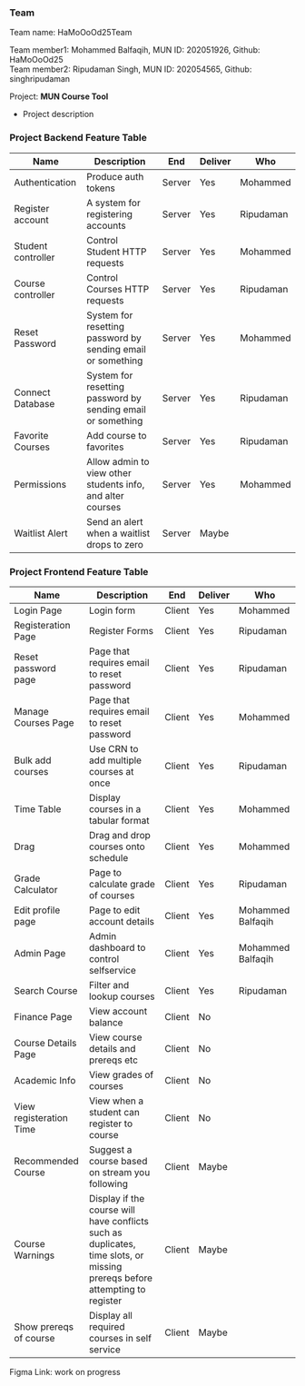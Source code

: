 ### **Team**

Team name: HaMoOoOd25Team

Team member1: Mohammed Balfaqih, MUN ID: 202051926, Github: HaMoOoOd25  
Team member2: Ripudaman Singh, MUN ID: 202054565, Github: singhripudaman

Project: **MUN Course Tool**

- Project description

### **Project Backend Feature Table**

| Name               | Description                                                 | End    | Deliver | Who       |
| ------------------ | ----------------------------------------------------------- | ------ | ------- | --------- |
| Authentication     | Produce auth tokens                                         | Server | Yes     | Mohammed  |
| Register account   | A system for registering accounts                           | Server | Yes     | Ripudaman |
| Student controller | Control Student HTTP requests                               | Server | Yes     | Mohammed  |
| Course controller  | Control Courses HTTP requests                               | Server | Yes     | Ripudaman |
| Reset Password     | System for resetting password by sending email or something | Server | Yes     | Mohammed  |
| Connect Database   | System for resetting password by sending email or something | Server | Yes     | Ripudaman |
| Favorite Courses   | Add course to favorites                                     | Server | Yes     | Ripudaman |
| Permissions        | Allow admin to view other students info, and alter courses  | Server | Yes     | Mohammed  |
| Waitlist Alert     | Send an alert when a waitlist drops to zero                 | Server | Maybe   |

### **Project Frontend Feature Table**

| Name                    | Description                                                                                                                | End    | Deliver | Who               |
| ----------------------- | -------------------------------------------------------------------------------------------------------------------------- | ------ | ------- | ----------------- |
| Login Page              | Login form                                                                                                                 | Client | Yes     | Mohammed          |
| Registeration Page      | Register Forms                                                                                                             | Client | Yes     | Ripudaman         |
| Reset password page     | Page that requires email to reset password                                                                                 | Client | Yes     | Ripudaman         |
| Manage Courses Page     | Page that requires email to reset password                                                                                 | Client | Yes     | Mohammed          |
| Bulk add courses        | Use CRN to add multiple courses at once                                                                                    | Client | Yes     | Ripudaman         |
| Time Table              | Display courses in a tabular format                                                                                        | Client | Yes     | Mohammed          |
| Drag                    | Drag and drop courses onto schedule                                                                                        | Client | Yes     | Mohammed          |
| Grade Calculator        | Page to calculate grade of courses                                                                                         | Client | Yes     | Ripudaman         |
| Edit profile page       | Page to edit account details                                                                                               | Client | Yes     | Mohammed Balfaqih |
| Admin Page              | Admin dashboard to control selfservice                                                                                     | Client | Yes     | Mohammed Balfaqih |
| Search Course           | Filter and lookup courses                                                                                                  | Client | Yes     | Ripudaman         |
| Finance Page            | View account balance                                                                                                       | Client | No      |
| Course Details Page     | View course details and prereqs etc                                                                                        | Client | No      |
| Academic Info           | View grades of courses                                                                                                     | Client | No      |
| View registeration Time | View when a student can register to course                                                                                 | Client | No      |
| Recommended Course      | Suggest a course based on stream you following                                                                             | Client | Maybe   |
| Course Warnings         | Display if the course will have conflicts such as duplicates, time slots, or missing prereqs before attempting to register | Client | Maybe   |
| Show prereqs of course  | Display all required courses in self service                                                                               | Client | Maybe   |


Figma Link: work on progress
